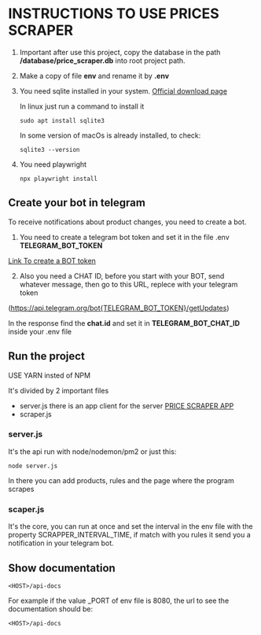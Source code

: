 # INSTRUCTIONS TO USE PRICES SCRAPER

1. Important after use this project, copy the database in the path **/database/price_scraper.db** into root project path.

2. Make a copy of file **env** and rename it by **.env**

3. You need sqlite installed in your system. [Official download page](https://www.sqlite.org/download.html)

    In linux just run a command to install it
    ```
    sudo apt install sqlite3
    ```

    In some version of macOs is already installed, to check:
    ```
    sqlite3 --version
    ```
4. You need playwright

    ```
    npx playwright install
    ```


## Create your bot in telegram
To receive notifications about product changes, you need to create a bot.

1. You need to create a telegram bot token and set it in the file .env **TELEGRAM_BOT_TOKEN**

[Link To create a BOT token](https://github.com/yagop/node-telegram-bot-api/blob/master/doc/tutorials.md)

2. Also you need a CHAT ID, before you start with your BOT, send whatever message, then go to this URL, replece with your telegram token

(https://api.telegram.org/bot{TELEGRAM_BOT_TOKEN}/getUpdates)

In the response find the **chat.id** and set it in **TELEGRAM_BOT_CHAT_ID** inside your .env file

## Run the project

USE YARN insted of NPM

It's divided by 2 important files

- server.js there is an app client for the server [PRICE SCRAPER APP](https://github.com/irf87/price-scraper-app)
- scraper.js

### server.js

It's the api run with node/nodemon/pm2 or just this:

```
node server.js
```

In there you can add products, rules and the page where the program scrapes

### scaper.js

It's the core, you can run at once and set the interval in the env file with the property SCRAPPER_INTERVAL_TIME, if match with you rules it send you a notification in your telegram bot.

## Show documentation

```
<HOST>/api-docs
```

For example if the value _PORT of env file is 8080, the url to see the documentation should be:

```
<HOST>/api-docs
```
